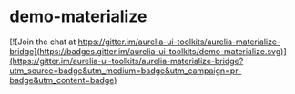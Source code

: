 # demo-materialize 

[![Join the chat at https://gitter.im/aurelia-ui-toolkits/aurelia-materialize-bridge](https://badges.gitter.im/aurelia-ui-toolkits/demo-materialize.svg)](https://gitter.im/aurelia-ui-toolkits/aurelia-materialize-bridge?utm_source=badge&utm_medium=badge&utm_campaign=pr-badge&utm_content=badge)
